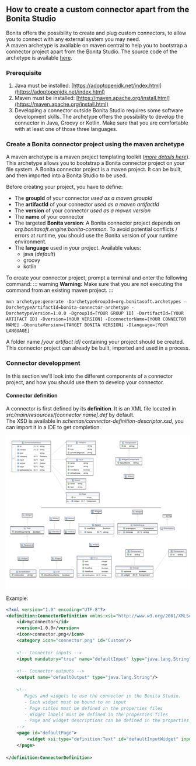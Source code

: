## How to create a custom connector apart from the Bonita Studio

Bonita offers the possibility to create and plug custom connectors, to allow you to connect with any external system you may need.  
A maven archetype is available on maven central to help you to bootstrap a connector project apart from the Bonita Studio. The source code of the archetype is available [here](https://github.com/bonitasoft/bonita-connector-archetype).

### Prerequisite

 1. Java must be installed: [https://adoptopenjdk.net/index.html](https://adoptopenjdk.net/index.html)
 2. Maven must be installed: [https://maven.apache.org/install.html](https://maven.apache.org/install.html)
 3. Developing a connector outside Bonita Studio requires some software development skills. The  archetype offers the possibility to develop the connector in Java, Groovy or Kotlin. Make sure that you are comfortable with at least one of those three languages. 

### Create a Bonita connector project using the maven archetype

A maven archetype is a maven project templating toolkit (_[more details here](https://maven.apache.org/archetype/index.html)_). This archetype allows you to bootstrap a Bonita connector project on your file system. A Bonita connector project is a maven project. It can be built, and then imported into a Bonita Studio to be used.  

Before creating your project, you have to define: 

 - The **groupId** of your connector
     _used as a maven groupId_
 - The **artifactId** of your connector
    _used as a maven artifactId_
 - The **version** of your connector
    _used as a maven version_
 - The **name** of your connector
 - The targeted **Bonita version**: 
    A Bonita connector project depends on _org.bonitasoft.engine:bonita-common_. To avoid potential conflicts / errors at runtime, you should use the Bonita version of your runtime environment.
 - The **language** used in your project. Available values: 
     - java (_default_)
     - groovy
     - kotlin


To create your connector project, prompt a terminal and enter the following command: 
::: warning
**Warning:** Make sure that you are not executing the command from an existing maven project.
:::
```
mvn archetype:generate -DarchetypeGroupId=org.bonitasoft.archetypes -DarchetypeArtifactId=bonita-connector-archetype -DarchetypeVersion=1.0.0 -DgroupId=[YOUR GROUP ID] -DartifactId=[YOUR ARTIFACT ID] -Dversion=[YOUR VERSION] -DconnectorName=[YOUR CONNECTOR NAME] -DbonitaVersion=[TARGET BONITA VERSION] -Dlanguage=[YOUR LANGUAGE]
```
A folder name _[your artifact id]_ containing your project should be created. This connector project can already be built, imported and used in a process.


### Connector developpment

In this section we'll look into the different components of a connector project, and how you should use them to develop your connector.

#### Connector definition
A connector is first defined by its **definition**.  It is an XML file located in _src/main/resources/[connector name].def_ by default.  
The XSD is available in _schemas/connector-definition-descriptor.xsd_, you can import it in a IDE to get completion. 


![Connector definition xsd overview](images/connector-def-xsd-overview.png)


Example: 
``` xml
<?xml version="1.0" encoding="UTF-8"?>
<definition:ConnectorDefinition xmlns:xsi="http://www.w3.org/2001/XMLSchema-instance" xmlns:definition="http://www.bonitasoft.org/ns/connector/definition/6.1">
    <id>myConnector</id>
    <version>1.0.0</version>
    <icon>connector.png</icon> 
    <category icon="connector.png" id="Custom"/>
  
    <!-- Connector inputs -->
    <input mandatory="true" name="defaultInput" type="java.lang.String"/>
    
    <!-- Connector outputs -->
    <output name="defaultOutput" type="java.lang.String"/>
    
    <!--
       Pages and widgets to use the connector in the Bonita Studio.
       - Each widget must be bound to an input
       - Page titles must be defined in the properties files
       - Widget labels must be defined in the properties files
       - Page and widget descriptions can be defined in the properties files (optional)
    -->
    <page id="defaultPage">
        <widget xsi:type="definition:Text" id="defaultInputWidget" inputName="defaultInput"/>
    </page>
  
</definition:ConnectorDefinition>
```
